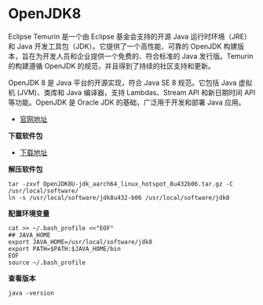 # OpenJDK8

Eclipse Temurin 是一个由 Eclipse 基金会支持的开源 Java 运行时环境（JRE）和 Java 开发工具包（JDK）。它提供了一个高性能、可靠的 OpenJDK 构建版本，旨在为开发人员和企业提供一个免费的、符合标准的 Java 发行版。Temurin 的构建遵循 OpenJDK 的规范，并且得到了持续的社区支持和更新。

OpenJDK 8 是 Java 平台的开源实现，符合 Java SE 8 规范。它包括 Java 虚拟机 (JVM)、类库和 Java 编译器，支持 Lambdas、Stream API 和新日期时间 API 等功能。OpenJDK 是 Oracle JDK 的基础，广泛用于开发和部署 Java 应用。

- [官网地址](https://adoptium.net/zh-CN/)



**下载软件包**

- [下载地址](https://adoptium.net/zh-CN/temurin/releases/?os=linux&arch=aarch64&package=jdk&version=8)

**解压软件包**

```
tar -zxvf OpenJDK8U-jdk_aarch64_linux_hotspot_8u432b06.tar.gz -C /usr/local/software/
ln -s /usr/local/software/jdk8u432-b06 /usr/local/software/jdk8
```

**配置环境变量**

```
cat >> ~/.bash_profile <<"EOF"
## JAVA_HOME
export JAVA_HOME=/usr/local/software/jdk8
export PATH=$PATH:$JAVA_HOME/bin
EOF
source ~/.bash_profile
```

**查看版本**

```
java -version
```
